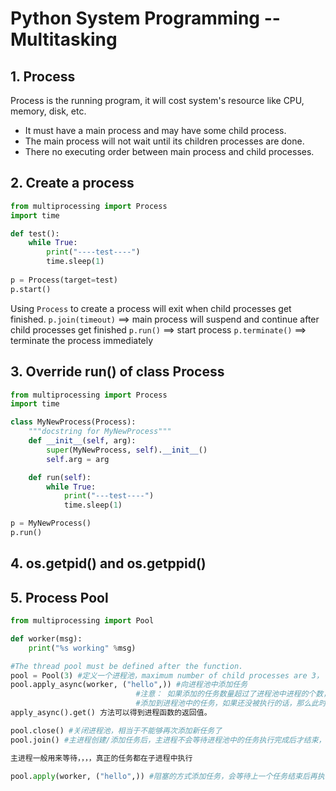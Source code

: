 # Python System Programming -- Multitasking

## 1. Process
Process is the running program, it will cost system's resource like CPU, memory, disk, etc.
+ It must have a main process and may have some child process.
+ The main process will not wait until its children processes are done.
+ There no executing order between main process and child processes.

## 2. Create a process
```python
from multiprocessing import Process
import time

def test():
	while True:
		print("----test----")
		time.sleep(1)
	
p = Process(target=test)
p.start()
```
Using `Process` to create a process will exit when child processes get finished.
`p.join(timeout)` ==> main process will suspend and continue after child processes get finished
`p.run()` ==> start process
`p.terminate()` ==> terminate the process immediately

## 3. Override run() of class Process
```python
from multiprocessing import Process
import time

class MyNewProcess(Process):
	"""docstring for MyNewProcess"""
	def __init__(self, arg):
		super(MyNewProcess, self).__init__()
		self.arg = arg

	def run(self):
		while True:
			print("---test----")
			time.sleep(1)

p = MyNewProcess()
p.run()
```

## 4. os.getpid() and os.getppid()

## 5. Process Pool
```python
from multiprocessing import Pool

def worker(msg):
	print("%s working" %msg)

#The thread pool must be defined after the function.
pool = Pool(3) #定义一个进程池，maximum number of child processes are 3， 必须在函数后面定义
pool.apply_async(worker, ("hello",)) #向进程池中添加任务
							#注意： 如果添加的任务数量超过了进程池中进程的个数，那么不会导致添加不进去
							#添加到进程池中的任务，如果还没被执行的话，那么此时 他们会等待进程池中的进程完成一个任务之后，会自动的去用刚刚的那个进程 完成当前的新任务
apply_async().get() 方法可以得到进程函数的返回值。

pool.close() #关闭进程池，相当于不能够再次添加新任务了
pool.join() #主进程创建/添加任务后，主进程不会等待进程池中的任务执行完成后才结束， 而是当主进程的任务做完之后立马结束。

主进程一般用来等待，，，，真正的任务都在子进程中执行

pool.apply(worker, ("hello",)) #阻塞的方式添加任务，会等待上一个任务结束后再执行。 几乎不用！
```